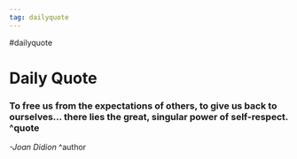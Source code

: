 ```yaml
---
tag: dailyquote
---
```


#dailyquote

# Daily Quote

### To free us from the expectations of others, to give us back to ourselves... there lies the great, singular power of self-respect. ^quote
*-Joan Didion* ^author
